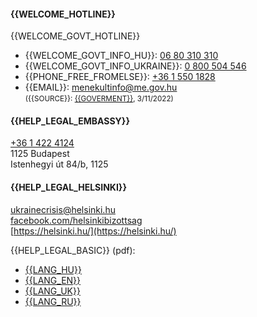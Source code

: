 #### {{WELCOME_HOTLINE}}

{{WELCOME_GOVT_HOTLINE}}

- {{WELCOME_GOVT_INFO_HU}}: [06 80 310 310](tel:+3680310310)<br/>
- {{WELCOME_GOVT_INFO_UKRAINE}}: [0 800 504 546](tel:0800504546)<br/>
- {{PHONE_FREE_FROMELSE}}: [+36 1 550 1828](tel:+3615501828)<br/>
- {{EMAIL}}: [menekultinfo@me.gov.hu](mailto:menekultinfo@me.gov.hu)<br/>
  <small>({{SOURCE}}: [{{GOVERMENT}}](https://www.facebook.com/kormanyzat/posts/277021681267711), 3/11/2022)</small>

#### {{HELP_LEGAL_EMBASSY}}

[+36 1 422 4124](tel:+3614224124)<br/>
1125 Budapest<br/>
Istenhegyi út 84/b, 1125

#### {{HELP_LEGAL_HELSINKI}}

[ukrainecrisis@helsinki.hu](mailto:ukrainecrisis@helsinki.hu)<br/>
[facebook.com/helsinkibizottsag](https://facebook.com/helsinkibizottsag)<br/>
[https://helsinki.hu/](https://helsinki.hu/)

{{HELP_LEGAL_BASIC}} (pdf):

- [{{LANG_HU}}](https://helsinki.hu/wp-content/uploads/2022/02/Magyar_Helsinki_Bizottsag_Ukrajna_Tajekoztato_2022_02_25.pdf)
- [{{LANG_EN}}](https://helsinki.hu/wp-content/uploads/2022/02/Hungarian_Helsinki_Comittee_Ukraine_Guide_2022_02_25_EN.pdf)
- [{{LANG_UK}}](https://helsinki.hu/wp-content/uploads/2022/02/Hungarian_Helsinki_Comittee_Ukraine_Guide_2022_02_25_UA.pdf)
- [{{LANG_RU}}](https://helsinki.hu/wp-content/uploads/2022/02/Hungarian_Helsinki_Comittee_Ukraine_Guide_2022_02_25_RU.pdf)
